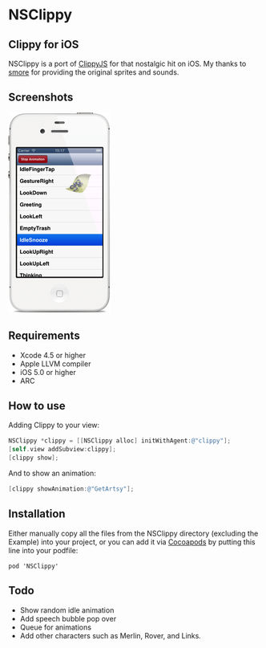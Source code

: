 # NSClippy

## Clippy for iOS

NSClippy is a port of [ClippyJS](https://www.smore.com/clippy-js) for that nostalgic hit on iOS. My thanks to [smore](https://www.smore.com) for providing the original sprites and sounds.

## Screenshots

![NSClippy screenshot](Screenshot.png)

## Requirements

* Xcode 4.5 or higher
* Apple LLVM compiler
* iOS 5.0 or higher
* ARC

## How to use

Adding Clippy to your view:

```objectivec
NSClippy *clippy = [[NSClippy alloc] initWithAgent:@"clippy"];
[self.view addSubview:clippy];
[clippy show];
```
And to show an animation:

```objectivec
[clippy showAnimation:@"GetArtsy"];
```
	
## Installation

Either manually copy all the files from the NSClippy directory (excluding the Example) into your project, or you can add it via [Cocoapods](http://cocoapods.org) by putting this line into your podfile:

	pod 'NSClippy'

## Todo

* Show random idle animation
* Add speech bubble pop over
* Queue for animations
* Add other characters such as Merlin, Rover, and Links.
